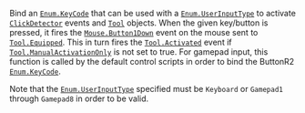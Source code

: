 Bind an [`Enum.KeyCode`](https://create.roblox.com/docs/reference/engine/enums/KeyCode) that can be used with a [`Enum.UserInputType`](https://create.roblox.com/docs/reference/engine/enums/UserInputType) to
activate [`ClickDetector`](https://create.roblox.com/docs/reference/engine/classes/ClickDetector) events and [`Tool`](https://create.roblox.com/docs/reference/engine/classes/Tool) objects. When the
given key/button is pressed, it fires the [`Mouse.Button1Down`](https://create.roblox.com/docs/reference/engine/classes/Mouse#Button1Down) event
on the mouse sent to [`Tool.Equipped`](https://create.roblox.com/docs/reference/engine/classes/Tool#Equipped). This in turn fires the
[`Tool.Activated`](https://create.roblox.com/docs/reference/engine/classes/Tool#Activated) event if [`Tool.ManualActivationOnly`](https://create.roblox.com/docs/reference/engine/classes/Tool#ManualActivationOnly) is not
set to true. For gamepad input, this function is called by the default
control scripts in order to bind the ButtonR2 [`Enum.KeyCode`](https://create.roblox.com/docs/reference/engine/enums/KeyCode).

Note that the [`Enum.UserInputType`](https://create.roblox.com/docs/reference/engine/enums/UserInputType) specified must be `Keyboard` or
`Gamepad1` through `Gamepad8` in order to be valid.